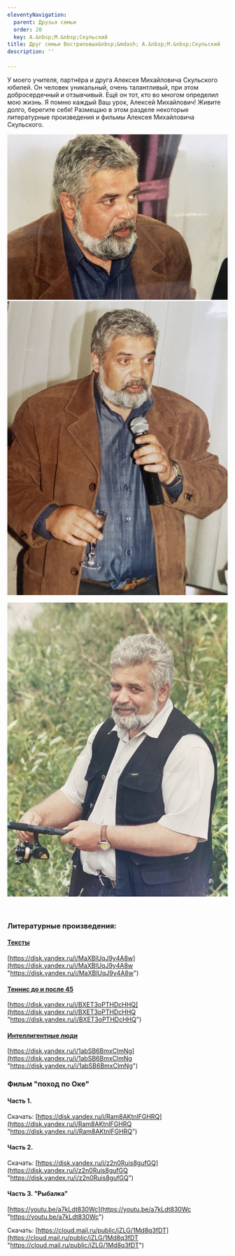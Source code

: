 ```yaml
---
eleventyNavigation:
  parent: Друзья семьи
  order: 20
  key: А.&nbsp;М.&nbsp;Скульский
title: Друг семьи Востриловых&nbsp;&mdash; А.&nbsp;М.&nbsp;Скульский
description: ''

---
```

<p>У моего учителя, партнёра и друга Алексея Михайловича Скульского юбилей. Он человек уникальный, очень талантливый, при этом добросердечный и отзывчивый. Ещё он тот, кто во многом определил мою жизнь. Я помню каждый Ваш урок, Алексей Михайлович! Живите долго, берегите себя! Размещаю в этом разделе некоторые литературные произведения и фильмы Алексея Михайловича Скульского.</p>

![](/assets/uploads/2022/photo_2022-12-10_12-28-04.jpg)![](/assets/uploads/2022/photo_2022-12-10_12-28-01.jpg)

![](/assets/uploads/2022/photo_2022-12-10_12-27-38.jpg)

<br>

### Литературные произведения:

#### [Тексты](https://disk.yandex.ru/i/MaXBlUqJ9y4A8w "https://disk.yandex.ru/i/MaXBlUqJ9y4A8w")

[https://disk.yandex.ru/i/MaXBlUqJ9y4A8w](https://disk.yandex.ru/i/MaXBlUqJ9y4A8w "https://disk.yandex.ru/i/MaXBlUqJ9y4A8w")

#### [Теннис до и после 45](https://disk.yandex.ru/i/BXET3oPTHDcHHQ "https://disk.yandex.ru/i/BXET3oPTHDcHHQ")

[https://disk.yandex.ru/i/BXET3oPTHDcHHQ](https://disk.yandex.ru/i/BXET3oPTHDcHHQ "https://disk.yandex.ru/i/BXET3oPTHDcHHQ")

#### [Интеллигентные люди](https://disk.yandex.ru/i/1abSB6BmxClmNg "https://disk.yandex.ru/i/1abSB6BmxClmNg")

[https://disk.yandex.ru/i/1abSB6BmxClmNg](https://disk.yandex.ru/i/1abSB6BmxClmNg "https://disk.yandex.ru/i/1abSB6BmxClmNg")

### Фильм "поход по Оке"

#### Часть 1. 

Скачать: [https://disk.yandex.ru/i/Ram8AKtnlFGHRQ](https://disk.yandex.ru/i/Ram8AKtnlFGHRQ "https://disk.yandex.ru/i/Ram8AKtnlFGHRQ")

#### Часть 2.

Скачать: [https://disk.yandex.ru/i/z2n0Ruis8gufGQ](https://disk.yandex.ru/i/z2n0Ruis8gufGQ "https://disk.yandex.ru/i/z2n0Ruis8gufGQ")

#### Часть 3. "Рыбалка"

[https://youtu.be/a7kLdt830Wc](https://youtu.be/a7kLdt830Wc "https://youtu.be/a7kLdt830Wc")

Скачать: [https://cloud.mail.ru/public/iZLG/1Md8q3fDT](https://cloud.mail.ru/public/iZLG/1Md8q3fDT "https://cloud.mail.ru/public/iZLG/1Md8q3fDT")